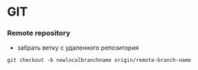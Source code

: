 # GIT

### Remote repository

* забрать ветку с удаленного репозитория

```text
git checkout -b newlocalbranchname origin/remote-branch-name
```



